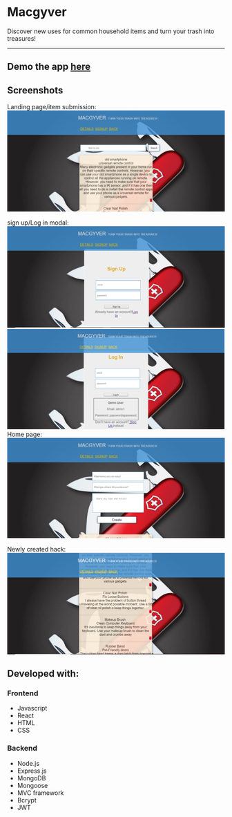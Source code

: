 # Macgyver
 Discover new uses for common household items and turn your trash into treasures!

---
Demo the app [here](https://macgyver-5a0a0.firebaseapp.com/)
---

## Screenshots
Landing page/item submission:
![Alt text](/screenshots/src7.png)

sign up/Log in modal:
![Alt text](/screenshots/src8.png)
![Alt text](/screenshots/src9.png)
Home page:
![Alt text](/screenshots/src10.png)

Newly created hack:
![Alt text](/screenshots/src11.png)





## Developed with:

### Frontend
- Javascript
- React
- HTML
- CSS

### Backend
- Node.js
- Express.js
- MongoDB
- Mongoose
- MVC framework
- Bcrypt
- JWT